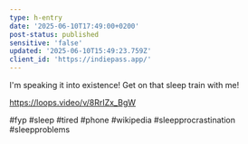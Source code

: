 ```yaml
---
type: h-entry
date: '2025-06-10T17:49:00+0200'
post-status: published
sensitive: 'false'
updated: '2025-06-10T15:49:23.759Z'
client_id: 'https://indiepass.app/'
---
```

I'm speaking it into existence! Get on that sleep train with me!

https://loops.video/v/8RrIZx_BgW 

#fyp #sleep #tired #phone #wikipedia #sleepprocrastination #sleepproblems
